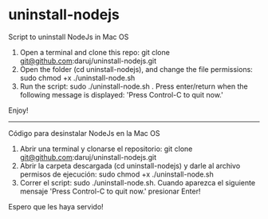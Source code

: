 # uninstall-nodejs
Script to uninstall NodeJs in Mac OS

1) Open a terminal and clone this repo: git clone git@github.com:daruj/uninstall-nodejs.git <br />
2) Open the folder (cd uninstall-nodejs), and change the file permissions: sudo chmod +x ./uninstall-node.sh <br />
3) Run the script: sudo ./uninstall-node.sh . Press enter/return when the following message is displayed: 'Press Control-C to quit now.'

Enjoy!

**************

Código para desinstalar NodeJs en la Mac OS

1) Abrir una terminal y clonarse el repositorio: git clone git@github.com:daruj/uninstall-nodejs.git <br />
2) Abrir la carpeta descargada (cd uninstall-nodejs) y darle al archivo permisos de ejecución: sudo chmod +x ./uninstall-node.sh <br />
3) Correr el script: sudo ./uninstall-node.sh. Cuando aparezca el siguiente mensaje 'Press Control-C to quit now.' presionar Enter!

Espero que les haya servido!

